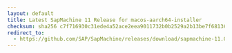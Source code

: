 ```yaml
---
layout: default
title: Latest SapMachine 11 Release for macos-aarch64-installer
checksum: sha256 c7f716930c31ede4a52ace2eea9011732b0b2529a2b13be7f681368808667251
redirect_to:
  - https://github.com/SAP/SapMachine/releases/download/sapmachine-11.0.21/sapmachine-jre-11.0.21_macos-aarch64_bin.dmg
---
```

